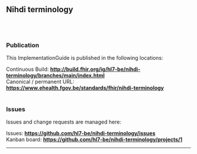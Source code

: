 Nihdi terminology
---

<br> </br>
###
### Publication
This ImplementationGuide is published in the following locations:

Continuous Build: __http://build.fhir.org/ig/hl7-be/nihdi-terminology/branches/main/index.html__  
Canonical / permanent URL: __https://www.ehealth.fgov.be/standards/fhir/nihdi-terminology__
<br> </br>

### Issues
Issues and change requests are managed here:  

Issues:  __https://github.com/hl7-be/nihdi-terminology/issues__  
Kanban board:  __https://github.com/hl7-be/nihdi-terminology/projects/1__  

---
